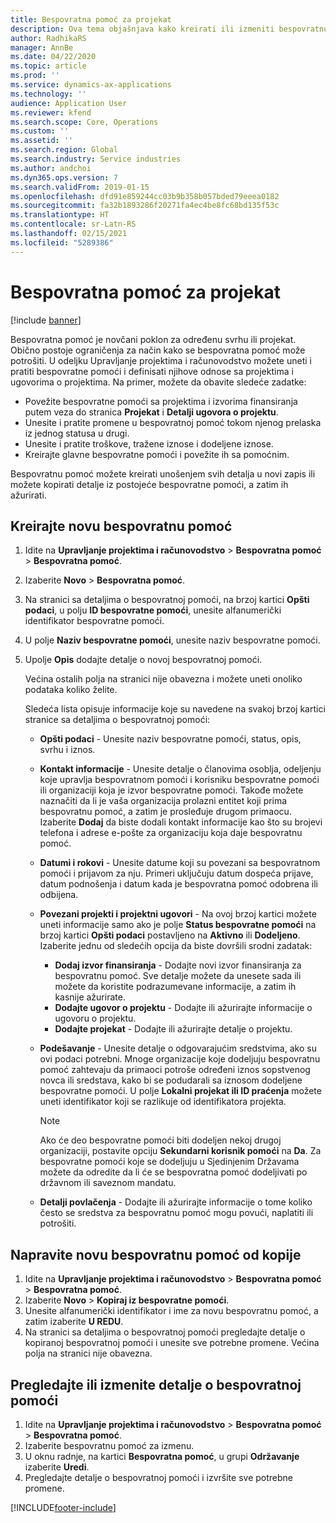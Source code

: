 ```yaml
---
title: Bespovratna pomoć za projekat
description: Ova tema objašnjava kako kreirati ili izmeniti bespovratnu pomoć.
author: RadhikaRS
manager: AnnBe
ms.date: 04/22/2020
ms.topic: article
ms.prod: ''
ms.service: dynamics-ax-applications
ms.technology: ''
audience: Application User
ms.reviewer: kfend
ms.search.scope: Core, Operations
ms.custom: ''
ms.assetid: ''
ms.search.region: Global
ms.search.industry: Service industries
ms.author: andchoi
ms.dyn365.ops.version: 7
ms.search.validFrom: 2019-01-15
ms.openlocfilehash: dfd91e859244cc03b9b358b057bded79eeea0182
ms.sourcegitcommit: fa32b1893286f20271fa4ec4be8fc68bd135f53c
ms.translationtype: HT
ms.contentlocale: sr-Latn-RS
ms.lasthandoff: 02/15/2021
ms.locfileid: "5289386"
---
```

# <a name="project-grants"></a>Bespovratna pomoć za projekat

[!include [banner](../includes/banner.md)]

Bespovratna pomoć je novčani poklon za određenu svrhu ili projekat. Obično postoje ograničenja za način kako se bespovratna pomoć može potrošiti. U odeljku Upravljanje projektima i računovodstvo možete uneti i pratiti bespovratne pomoći i definisati njihove odnose sa projektima i ugovorima o projektima. Na primer, možete da obavite sledeće zadatke:

- Povežite bespovratne pomoći sa projektima i izvorima finansiranja putem veza do stranica **Projekat** i **Detalji ugovora o projektu**.
- Unesite i pratite promene u bespovratnoj pomoć tokom njenog prelaska iz jednog statusa u drugi.
- Unesite i pratite troškove, tražene iznose i dodeljene iznose.
- Kreirajte glavne bespovratne pomoći i povežite ih sa pomoćnim.

Bespovratnu pomoć možete kreirati unošenjem svih detalja u novi zapis ili možete kopirati detalje iz postojeće bespovratne pomoći, a zatim ih ažurirati.

## <a name="create-a-new-grant"></a>Kreirajte novu bespovratnu pomoć

1. Idite na **Upravljanje projektima i računovodstvo** \> **Bespovratna pomoć** \> **Bespovratna pomoć**.
2. Izaberite **Novo** \> **Bespovratna pomoć**.
3. Na stranici sa detaljima o bespovratnoj pomoći, na brzoj kartici **Opšti podaci**, u polju **ID bespovratne pomoći**, unesite alfanumerički identifikator bespovratne pomoći.
4. U polje **Naziv bespovratne pomoći**, unesite naziv bespovratne pomoći.
5. Upolje **Opis** dodajte detalje o novoj bespovratnoj pomoći.

    Većina ostalih polja na stranici nije obavezna i možete uneti onoliko podataka koliko želite.

    Sledeća lista opisuje informacije koje su navedene na svakoj brzoj kartici stranice sa detaljima o bespovratnoj pomoći:

    - **Opšti podaci** - Unesite naziv bespovratne pomoći, status, opis, svrhu i iznos.
    - **Kontakt informacije** - Unesite detalje o članovima osoblja, odeljenju koje upravlja bespovratnom pomoći i korisniku bespovratne pomoći ili organizaciji koja je izvor bespovratne pomoći. Takođe možete naznačiti da li je vaša organizacija prolazni entitet koji prima bespovratnu pomoć, a zatim je prosleđuje drugom primaocu. Izaberite **Dodaj** da biste dodali kontakt informacije kao što su brojevi telefona i adrese e-pošte za organizaciju koja daje bespovratnu pomoć.
    - **Datumi i rokovi** - Unesite datume koji su povezani sa bespovratnom pomoći i prijavom za nju. Primeri uključuju datum dospeća prijave, datum podnošenja i datum kada je bespovratna pomoć odobrena ili odbijena.
    - **Povezani projekti i projektni ugovori** - Na ovoj brzoj kartici možete uneti informacije samo ako je polje **Status bespovratne pomoći** na brzoj kartici **Opšti podaci** postavljeno na **Aktivno** ili **Dodeljeno**. Izaberite jednu od sledećih opcija da biste dovršili srodni zadatak:

        - **Dodaj izvor finansiranja** - Dodajte novi izvor finansiranja za bespovratnu pomoć. Sve detalje možete da unesete sada ili možete da koristite podrazumevane informacije, a zatim ih kasnije ažurirate.
        - **Dodajte ugovor o projektu** - Dodajte ili ažurirajte informacije o ugovoru o projektu.
        - **Dodajte projekat** - Dodajte ili ažurirajte detalje o projektu.

    - **Podešavanje** - Unesite detalje o odgovarajućim sredstvima, ako su ovi podaci potrebni. Mnoge organizacije koje dodeljuju bespovratnu pomoć zahtevaju da primaoci potroše određeni iznos sopstvenog novca ili sredstava, kako bi se podudarali sa iznosom dodeljene bespovratne pomoći. U polje **Lokalni projekat ili ID praćenja** možete uneti identifikator koji se razlikuje od identifikatora projekta.

        > [!NOTE]
        > Ako će deo bespovratne pomoći biti dodeljen nekoj drugoj organizaciji, postavite opciju **Sekundarni korisnik pomoći** na **Da**. Za bespovratne pomoći koje se dodeljuju u Sjedinjenim Državama možete da odredite da li će se bespovratna pomoć dodeljivati po državnom ili saveznom mandatu.

    - **Detalji povlačenja** - Dodajte ili ažurirajte informacije o tome koliko često se sredstva za bespovratnu pomoć mogu povući, naplatiti ili potrošiti.

## <a name="create-a-new-grant-from-a-copy"></a>Napravite novu bespovratnu pomoć od kopije

1. Idite na **Upravljanje projektima i računovodstvo** \> **Bespovratna pomoć** \> **Bespovratna pomoć**.
2. Izaberite **Novo** \> **Kopiraj iz bespovratne pomoći**.
3. Unesite alfanumerički identifikator i ime za novu bespovratnu pomoć, a zatim izaberite **U REDU**.
4. Na stranici sa detaljima o bespovratnoj pomoći pregledajte detalje o kopiranoj bespovratnoj pomoći i unesite sve potrebne promene. Većina polja na stranici nije obavezna.

## <a name="view-or-modify-grant-details"></a>Pregledajte ili izmenite detalje o bespovratnoj pomoći

1. Idite na **Upravljanje projektima i računovodstvo** \> **Bespovratna pomoć** \> **Bespovratna pomoć**.
2. Izaberite bespovratnu pomoć za izmenu.
3. U oknu radnje, na kartici **Bespovratna pomoć**, u grupi **Održavanje** izaberite **Uredi**.
4. Pregledajte detalje o bespovratnoj pomoći i izvršite sve potrebne promene.


[!INCLUDE[footer-include](../includes/footer-banner.md)]